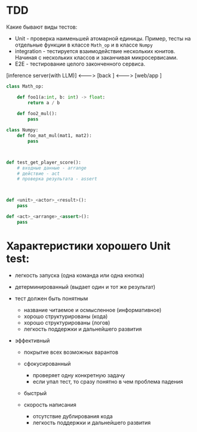 # TDD

Какие бывают виды тестов:

* Unit - проверка наименьшей атомарной единицы. Пример, тесты на отдельные функции в классе ```Math_op``` и в классе ```Numpy```
* integration - тестируется взаимодействие нескольких юнитов. Начиная с нескольких классов и заканчивая микросервисами.
* E2E - тестирование целого законченного сервиса.


[inference server(with LLM)] <--->  [back ] <---> [web/app ]



```python
class Math_op:

    def foo1(a:int, b: int) -> float:
        return a / b
    
    def foo2_mul():
        pass
```


```python 
class Numpy:
    def foo_mat_mul(mat1, mat2):
        pass

```


```python


def test_get_player_score():
    # входные данные - arrange
    # действие - act
    # проверка результата - assert



def <unit>_<actor>_<result>():
    pass

def <act>_<arrange>_<assert>():
    pass 

```


#  Характеристики хорошего Unit test:

* легкость запуска (одна команда или одна кнопка)
* детерминированный (выдает один и тот же результат)

* тест должен быть понятным
    * название читаемое и осмысленное (информативное)
    * хорошо структурированы (кода)
    * хорошо структурированы (логов)
    * легкость поддержки и дальнейшего развития 
* эффективный 
    * покрытие всех возможных варантов 
    * сфокусированный 
        * проверяет одну конкретную задачу
        * если упал тест, то сразу понятно в чем проблема падения 
    * быстрый 

    * скорость написания
        * отсутствие дублирования кода
        * легкость поддержки и дальнейшего развития 
